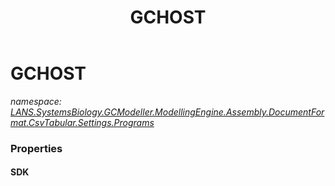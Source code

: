 ﻿---
title: GCHOST
---

# GCHOST
_namespace: [LANS.SystemsBiology.GCModeller.ModellingEngine.Assembly.DocumentFormat.CsvTabular.Settings.Programs](N-LANS.SystemsBiology.GCModeller.ModellingEngine.Assembly.DocumentFormat.CsvTabular.Settings.Programs.html)_





### Properties

#### SDK


